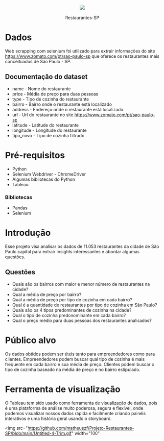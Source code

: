 <p align="center">
  <img src="https://thumbs.dreamstime.com/b/projeto-isolado-pino-do-%C3%ADcone-do-lugar-do-restaurante-74197494.jpg" width="180">
</p>

<div align="center">
  Restaurantes-SP
</div>

# Dados
Web scrapping com selenium foi utilizado para extrair informações do site https://www.zomato.com/pt/sao-paulo-sp que oferece os restaurantes mais conceituados de São Paulo - SP.

## Documentação do dataset

- name - Nome do restaurante
- price - Média de preço para duas pessoas
- type - Tipo de cozinha do restaurante
- bairro - Bairro onde o restaurante está localizado
- address - Endereço onde o restaurante está localizado
- url - Url do restaurante no site https://www.zomato.com/pt/sao-paulo-sp
- latitude - Latitude do restaurante
- longitude - Longitude do restaurante
- tipo_novo - Tipo de cozinha filtrado

# Pré-requisitos

- Python
- Selenium Webdriver - ChromeDriver
- Algumas bibliotecas do Python
- Tableau

### Bibliotecas

- Pandas
- Selenium

# Introdução

Esse projeto visa analisar os dados de 11.053 restaurantes da cidade de São Paulo capital para extrair insights interessantes e abordar algumas questões.

## Questões

- Quais são os bairros com maior e menor número de restaurantes na cidade?
- Qual a média de preço por bairro?
- Qual a média de preço por tipo de cozinha em cada bairro?
- Qual é a quantidade de restaurantes por tipo de cozinha em São Paulo?
- Quais são os 4 tipos predominantes de cozinha na cidade?
- Qual o tipo de cozinha predonominante em cada bairro?
- Qual o preço médio para duas pessoas dos restaurantes analisados?

# Público alvo

Os dados obtidos podem ser úteis tanto para empreendedores como para clientes.
Empreendedores podem buscar qual tipo de cozinha é mais frequente em cada bairro e sua média de preço.
Clientes podem buscar o tipo de cozinha baseado na média de preço e no bairro estipulado.

# Ferramenta de visualização

O Tableau tem sido usado como ferramenta de visualização de dados, pois é uma plataforma de análise muito poderosa, segura e flexível, onde podemos visualizar nossos dados rápida e facilmente criando painéis interativos e uma história geral usando o storyboard.

<img src="https://github.com/matheuszf/Projeto-Restaurantes-SP/blob/main/Untitled-4-Trim.gif" width="100"

